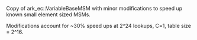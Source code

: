 Copy of ark_ec::VariableBaseMSM with minor modifications to speed up known small element sized MSMs.

Modifications account for ~30% speed ups at 2^24 lookups, C=1, table size = 2^16.